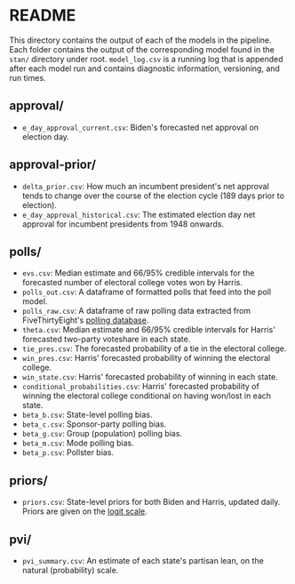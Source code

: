 # README

This directory contains the output of each of the models in the pipeline. Each folder contains the output of the corresponding model found in the `stan/` directory under root. `model_log.csv` is a running log that is appended after each model run and contains diagnostic information, versioning, and run times. 

## approval/

* `e_day_approval_current.csv`: Biden's forecasted net approval on election day.

## approval-prior/

* `delta_prior.csv`: How much an incumbent president's net approval tends to change over the course of the election cycle (189 days prior to election).
* `e_day_approval_historical.csv`: The estimated election day net approval for incumbent presidents from 1948 onwards.

## polls/

* `evs.csv`: Median estimate and 66/95% credible intervals for the forecasted number of electoral college votes won by Harris.
* `polls_out.csv`: A dataframe of formatted polls that feed into the poll model.
* `polls_raw.csv`: A dataframe of raw polling data extracted from FiveThirtyEight's [polling database](https://github.com/fivethirtyeight/data/tree/master/polls).
* `theta.csv`: Median estimate and 66/95% credible intervals for Harris' forecasted two-party voteshare in each state.
* `tie_pres.csv`: The forecasted probability of a tie in the electoral college.
* `win_pres.csv`: Harris' forecasted probability of winning the electoral college.
* `win_state.csv`: Harris' forecasted probability of winning in each state.
* `conditional_probabilities.csv`: Harris' forecasted probability of winning the electoral college conditional on having won/lost in each state.
* `beta_b.csv`: State-level polling bias.
* `beta_c.csv`: Sponsor-party polling bias.
* `beta_g.csv`: Group (population) polling bias.
* `beta_m.csv`: Mode polling bias.
* `beta_p.csv`: Pollster bias.

## priors/

* `priors.csv`: State-level priors for both Biden and Harris, updated daily. Priors are given on the [logit scale](https://en.wikipedia.org/wiki/Logit).

## pvi/

* `pvi_summary.csv`: An estimate of each state's partisan lean, on the natural (probability) scale.
